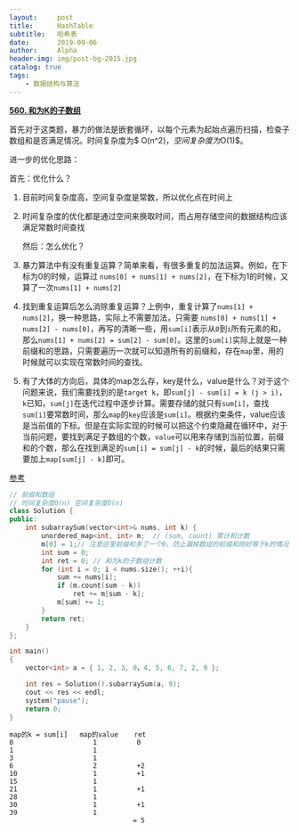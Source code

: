 ```yaml
---
layout:     post
title:      HashTable
subtitle:   哈希表
date:       2019-09-06
author:     Alpha
header-img: img/post-bg-2015.jpg
catalog: true
tags:
    - 数据结构与算法
---
```






**[560. 和为K的子数组](https://leetcode-cn.com/problems/subarray-sum-equals-k/)**

>



首先对于这类题，暴力的做法是嵌套循环，以每个元素为起始点遍历扫描，检查子数组和是否满足情况。时间复杂度为$ O(n^2)$，空间复杂度为$O(1)$。

进一步的优化思路：

首先：优化什么？

1. 目前时间复杂度高，空间复杂度是常数，所以优化点在时间上

2. 时间复杂度的优化都是通过空间来换取时间，而占用存储空间的数据结构应该满足常数时间查找

   然后：怎么优化？

1. 暴力算法中有没有重复运算？简单来看，有很多重复的加法运算。例如，在下标为0的时候，运算过 `nums[0] + nums[1] + nums[2]`，在下标为1的时候，又算了一次`nums[1] + nums[2]`
2. 找到重复运算后怎么消除重复运算？上例中，重复计算了`nums[1] + nums[2]`，换一种思路，实际上不需要加法，只需要 `nums[0] + nums[1] + nums[2] - nums[0]`，再写的清晰一些，用`sum[i]`表示从`0`到`i`所有元素的和，那么`nums[1] + nums[2] = sum[2] - sum[0]`。这里的`sum[i]`实际上就是一种前缀和的思路，只需要遍历一次就可以知道所有的前缀和，存在`map`里，用的时候就可以实现在常数时间的查找。
3. 有了大体的方向后，具体的map怎么存，key是什么，value是什么？对于这个问题来说，我们需要找到的是`target k`，即`sum[j] - sum[i] = k (j > i)`，`k`已知，`sum[j]`在迭代过程中逐步计算。需要存储的就只有`sum[i]`，查找`sum[i]`要常数时间，那么`map`的`key`应该是`sum[i]`。根据约束条件，value应该是当前值的下标。但是在实际实现的时候可以把这个约束隐藏在循环中，对于当前问题，要找到满足子数组的个数，`value`可以用来存储到当前位置，前缀和的个数，那么在找到满足的`sum[i] = sum[j] - k`的时候，最后的结果只需要加上`map[sum[j] - k]`即可。

[参考](https://leetcode-cn.com/problems/subarray-sum-equals-k/solution/c-nshi-jian-nkong-jian-xiang-jie-by-charon____/)

```C++
// 前缀和数组
// 时间复杂度O(n) 空间复杂度O(n)
class Solution {
public:
	int subarraySum(vector<int>& nums, int k) {
		unordered_map<int, int> m;  // (sum, count) 累计和计数
		m[0] = 1;// 注意这里前缀和多了一个0，防止漏掉数组的前缀和刚好等于k的情况
		int sum = 0;
		int ret = 0; // 和为k的子数组计数
		for (int i = 0; i < nums.size(); ++i){
			sum += nums[i];
			if (m.count(sum - k))
				ret += m[sum - k];
			m[sum] += 1;
		}
		return ret;
	}
};

int main()
{
	vector<int> a = { 1, 2, 3, 0，4, 5, 6, 7, 2, 9 };

	int res = Solution().subarraySum(a, 9);
	cout << res << endl;
	system("pause");
	return 0;
}
```

```
map的k = sum[i]   map的value    ret
0                    1          0
1                    1
3                    1
6                    2          +2
10                   1          +1
15                   1
21                   1          +1
28                   1
30                   1          +1
39                   1
                               = 5
```

